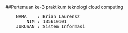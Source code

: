 ##Pertemuan ke-3 praktikum teknologi cloud computing
<pre>
	NAMA	: Brian Laurensz
		NIM	: 135610101
	JURUSAN	: Sistem Informasi
